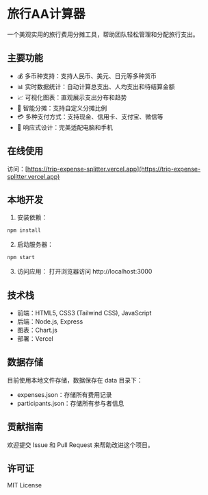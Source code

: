 # 旅行AA计算器

一个美观实用的旅行费用分摊工具，帮助团队轻松管理和分配旅行支出。

## 主要功能

- 💰 多币种支持：支持人民币、美元、日元等多种货币
- 📊 实时数据统计：自动计算总支出、人均支出和待结算金额
- 📈 可视化图表：直观展示支出分布和趋势
- 👥 智能分摊：支持自定义分摊比例
- 💳 多种支付方式：支持现金、信用卡、支付宝、微信等
- 📱 响应式设计：完美适配电脑和手机

## 在线使用

访问：[https://trip-expense-splitter.vercel.app](https://trip-expense-splitter.vercel.app)

## 本地开发

1. 安装依赖：
```bash
npm install
```

2. 启动服务器：
```bash
npm start
```

3. 访问应用：
打开浏览器访问 http://localhost:3000

## 技术栈

- 前端：HTML5, CSS3 (Tailwind CSS), JavaScript
- 后端：Node.js, Express
- 图表：Chart.js
- 部署：Vercel

## 数据存储

目前使用本地文件存储，数据保存在 data 目录下：
- expenses.json：存储所有费用记录
- participants.json：存储所有参与者信息

## 贡献指南

欢迎提交 Issue 和 Pull Request 来帮助改进这个项目。

## 许可证

MIT License
